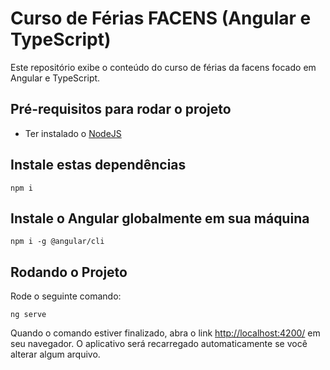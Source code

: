 # Curso de Férias FACENS (Angular e TypeScript)
Este repositório exibe o conteúdo do curso de férias da facens focado em Angular e TypeScript.

## Pré-requisitos para rodar o projeto
- Ter instalado o [NodeJS](https://nodejs.org/en/download/)

## Instale estas dependências
```node
npm i
```

## Instale o Angular globalmente em sua máquina
```node
npm i -g @angular/cli
```

## Rodando o Projeto
Rode o seguinte comando:
```node
ng serve
```

Quando o comando estiver finalizado, abra o link [http://localhost:4200/](http://localhost:4200/) em seu navegador. O aplicativo será recarregado automaticamente se você alterar algum arquivo.
